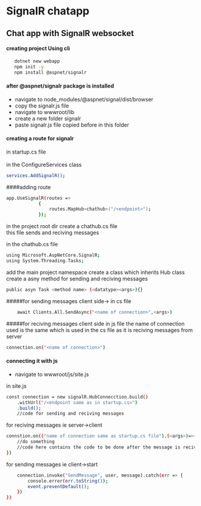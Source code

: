 # SignalR chatapp

## Chat app with SignalR websocket

#### creating project Using cli

```sh
   dotnet new webapp
   npm init -y
   npm install @aspnet/signalr
```

#### after @aspnet/signalr package is installed
  - navigate to node_modules/@aspnet/signal/dist/browser
  - copy the signalr.js file
  - navigate to wwwroot/lib
  - create a new folder signalr
  - paste signalr.js file copied before in this folder

#### creating a route for signalr
in startup.cs file<br><br>
in the ConfigureServices class
```sh
services.AddSignalR();
```


####adding route

```sh
app.UseSignalR(routes =>
            {
                routes.MapHub<chathub>("/<endpoint>");
            }); 
```


in the project root dir create a chathub.cs file <br>
this file sends and reciving messages

in the chathub.cs file

```sh
using Microsoft.AspNetCore.SignalR;
using System.Threading.Tasks;
```
add the main project namespace
create a class which inherits Hub class
create a asny method for sending and reciving messages

```sh
public asyn Task <method name> (<datatype><args>){}
```

#####for sending messages client side->
in cs file
```sh
    await Clients.All.SendAsync("<name of connection>",<args>)
```

#####for reciving messages client side
in js file
the name of connection used is the same which is used in the cs file as it is reciving messages from server
```sh
connection.on("<name of connection>")
```

#### connecting it with js
- navigate to wwwroot/js/site.js

in site.js
```sh
const connection = new signalR.HubConnecction.build()
    .withUrl("/<endpoint same as in startup.cs>")
    .build();
    //code for sending and reciving messages
```

for reciving messages ie server->client

```sh
connstion.on(("name of connection same as startup.cs file"),(<args>)=>{
    //do something
    //code here contains the code to be done after the message is recived
})
```

for sending messages ie client->start

```sh
    connection.invoke("SendMessage", user, message).catch(err => {
        console.error(err.toString());
        event.preventDefault();
    })
})
```
